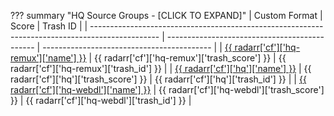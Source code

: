 ??? summary "HQ Source Groups - [CLICK TO EXPAND]"
    | Custom Format                                                                                   | Score                                         | Trash ID                                   |
    | ----------------------------------------------------------------------------------------------- | --------------------------------------------- | ------------------------------------------ |
    | [{{ radarr['cf']['hq-remux']['name'] }}](/Radarr/Radarr-collection-of-custom-formats/#hq-remux) | {{ radarr['cf']['hq-remux']['trash_score'] }} | {{ radarr['cf']['hq-remux']['trash_id'] }} |
    | [{{ radarr['cf']['hq']['name'] }}](/Radarr/Radarr-collection-of-custom-formats/#hq)             | {{ radarr['cf']['hq']['trash_score'] }}       | {{ radarr['cf']['hq']['trash_id'] }}       |
    | [{{ radarr['cf']['hq-webdl']['name'] }}](/Radarr/Radarr-collection-of-custom-formats/#hq-webdl) | {{ radarr['cf']['hq-webdl']['trash_score'] }} | {{ radarr['cf']['hq-webdl']['trash_id'] }} |
